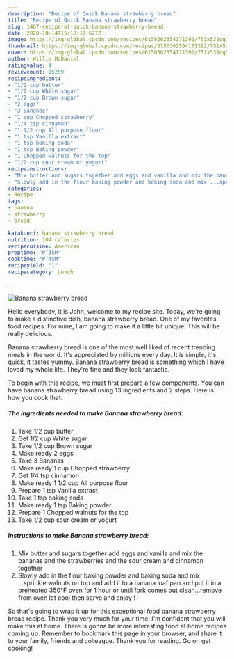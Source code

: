 ```yaml
---
description: "Recipe of Quick Banana strawberry bread"
title: "Recipe of Quick Banana strawberry bread"
slug: 1467-recipe-of-quick-banana-strawberry-bread
date: 2020-10-14T15:18:17.627Z
image: https://img-global.cpcdn.com/recipes/6150362554171392/751x532cq70/banana-strawberry-bread-recipe-main-photo.jpg
thumbnail: https://img-global.cpcdn.com/recipes/6150362554171392/751x532cq70/banana-strawberry-bread-recipe-main-photo.jpg
cover: https://img-global.cpcdn.com/recipes/6150362554171392/751x532cq70/banana-strawberry-bread-recipe-main-photo.jpg
author: Willie McDaniel
ratingvalue: 4
reviewcount: 15259
recipeingredient:
- "1/2 cup butter"
- "1/2 cup White sugar"
- "1/2 cup Brown sugar"
- "2 eggs"
- "3 Bananas"
- "1 cup Chopped strawberry"
- "1/4 tsp cinnamon"
- "1 1/2 cup All purpose flour"
- "1 tsp Vanilla extract"
- "1 tsp baking soda"
- "1 tsp Baking powder"
- "1 Chopped walnuts for the top"
- "1/2 cup sour cream or yogurt"
recipeinstructions:
- "Mix butter and sugars together add eggs and vanilla and mix the bananas and the strawberries and the sour cream and cinnamon together"
- "Slowly add in the flour baking powder and baking soda and mix ...sprinkle walnuts on top and add it to a banana loaf pan and put it in a preheated 350°F oven for 1 hour or until fork comes out clean...remove from oven let cool then serve and enjoy !"
categories:
- Recipe
tags:
- banana
- strawberry
- bread

katakunci: banana strawberry bread 
nutrition: 104 calories
recipecuisine: American
preptime: "PT35M"
cooktime: "PT45M"
recipeyield: "1"
recipecategory: Lunch

---
```



![Banana strawberry bread](https://img-global.cpcdn.com/recipes/6150362554171392/751x532cq70/banana-strawberry-bread-recipe-main-photo.jpg)

Hello everybody, it is John, welcome to my recipe site. Today, we're going to make a distinctive dish, banana strawberry bread. One of my favorites food recipes. For mine, I am going to make it a little bit unique. This will be really delicious.

Banana strawberry bread is one of the most well liked of recent trending meals in the world. It's appreciated by millions every day. It is simple, it's quick, it tastes yummy. Banana strawberry bread is something which I have loved my whole life. They're fine and they look fantastic.




To begin with this recipe, we must first prepare a few components. You can have banana strawberry bread using 13 ingredients and 2 steps. Here is how you cook that.

<!--inarticleads1-->

##### The ingredients needed to make Banana strawberry bread:

1. Take 1/2 cup butter
1. Get 1/2 cup White sugar
1. Take 1/2 cup Brown sugar
1. Make ready 2 eggs
1. Take 3 Bananas
1. Make ready 1 cup Chopped strawberry
1. Get 1/4 tsp cinnamon
1. Make ready 1 1/2 cup All purpose flour
1. Prepare 1 tsp Vanilla extract
1. Take 1 tsp baking soda
1. Make ready 1 tsp Baking powder
1. Prepare 1 Chopped walnuts for the top
1. Take 1/2 cup sour cream or yogurt




<!--inarticleads2-->

##### Instructions to make Banana strawberry bread:

1. Mix butter and sugars together add eggs and vanilla and mix the bananas and the strawberries and the sour cream and cinnamon together
1. Slowly add in the flour baking powder and baking soda and mix ...sprinkle walnuts on top and add it to a banana loaf pan and put it in a preheated 350°F oven for 1 hour or until fork comes out clean...remove from oven let cool then serve and enjoy !




So that's going to wrap it up for this exceptional food banana strawberry bread recipe. Thank you very much for your time. I'm confident that you will make this at home. There is gonna be more interesting food at home recipes coming up. Remember to bookmark this page in your browser, and share it to your family, friends and colleague. Thank you for reading. Go on get cooking!

